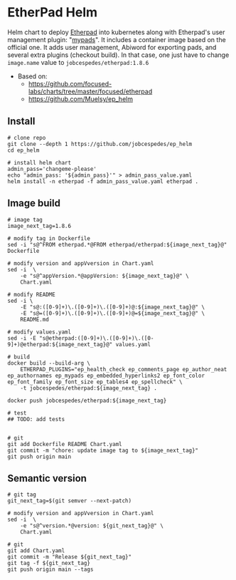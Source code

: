 # EtherPad Helm
Helm chart to deploy [Etherpad](https://github.com/ether/etherpad-lite) into kubernetes along with Etherpad's user management plugin:  "[mypads](https://www.npmjs.com/package/ep_mypads)".
It includes a container image based on the official one. It adds user management, Abiword for exporting pads, and several extra plugins (checkout build). In that case, one just have to change `image.name` value to `jobcespedes/etherpad:1.8.6`

* Based on:
  - https://github.com/focused-labs/charts/tree/master/focused/etherpad
  - https://github.com/Muelsy/ep_helm

## Install
```
# clone repo
git clone --depth 1 https://github.com/jobcespedes/ep_helm
cd ep_helm

# install helm chart
admin_pass='changeme-please'
echo "admin_pass: '${admin_pass}'" > admin_pass_value.yaml
helm install -n etherpad -f admin_pass_value.yaml etherpad .
```

## Image build
```
# image tag
image_next_tag=1.8.6

# modify tag in Dockerfile
sed -i "s@^FROM etherpad.*@FROM etherpad/etherpad:${image_next_tag}@" Dockerfile

# modify version and appVversion in Chart.yaml
sed -i  \
    -e "s@^appVersion.*@appVersion: ${image_next_tag}@" \
    Chart.yaml

# modify README
sed -i \
    -E "s@:([0-9]+)\.([0-9]+)\.([0-9]+)@:${image_next_tag}@" \
    -E "s@=([0-9]+)\.([0-9]+)\.([0-9]+)@=${image_next_tag}@" \
    README.md

# modify values.yaml
sed -i -E "s@etherpad:([0-9]+)\.([0-9]+)\.([0-9]+)@etherpad:${image_next_tag}@" values.yaml

# build
docker build --build-arg \
    ETHERPAD_PLUGINS="ep_health_check ep_comments_page ep_author_neat ep_authornames ep_mypads ep_embedded_hyperlinks2 ep_font_color ep_font_family ep_font_size ep_tables4 ep_spellcheck" \
    -t jobcespedes/etherpad:${image_next_tag} .

docker push jobcespedes/etherpad:${image_next_tag}

# test
## TODO: add tests


# git
git add Dockerfile README Chart.yaml
git commit -m "chore: update image tag to ${image_next_tag}"
git push origin main
```

## Semantic version
```
# git tag
git_next_tag=$(git semver --next-patch)

# modify version and appVversion in Chart.yaml
sed -i  \
    -e "s@^version.*@version: ${git_next_tag}@" \
    Chart.yaml

# git
git add Chart.yaml
git commit -m "Release ${git_next_tag}"
git tag -f ${git_next_tag}
git push origin main --tags
```
